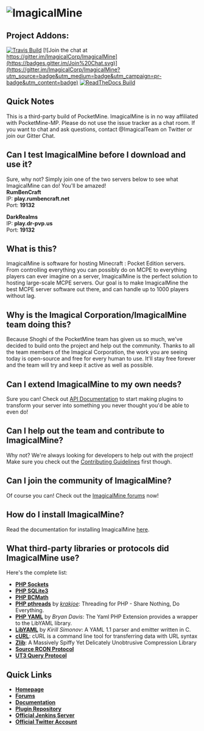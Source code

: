 # ![ImagicalMine](http://i.imgur.com/6Hlm8mn.gif)

## Project Addons:
[![Travis Build](https://travis-ci.org/ImagicalCorp/ImagicalMine.svg)](https://travis-ci.org/ImagicalCorp/ImagicalMine)
[![Join the chat at https://gitter.im/ImagicalCorp/ImagicalMine](https://badges.gitter.im/Join%20Chat.svg)](https://gitter.im/ImagicalCorp/ImagicalMine?utm_source=badge&utm_medium=badge&utm_campaign=pr-badge&utm_content=badge)
[![ReadTheDocs Build](https://img.shields.io/badge/docs-latest-brightgreen.svg?style=flat)](http://imagicalmine.readthedocs.org)

## Quick Notes

This is a third-party build of PocketMine. ImagicalMine is in no way affiliated with PocketMine-MP.
Please do not use the issue tracker as a chat room. If you want to chat and ask questions, contact @ImagicalTeam on Twitter or join our Gitter Chat.

## Can I test ImagicalMine before I download and use it?
Sure, why not? Simply join one of the two servers below to see what ImagicalMine can do! You'll be amazed!<br>
**RumBenCraft**<br>
IP: **play.rumbencraft.net**    
Port: **19132**    

**DarkRealms**<br>
IP: **play.dr-pvp.us**    
Port: **19132** 

## What is this?

ImagicalMine is software for hosting Minecraft : Pocket Edition servers. From controlling everything you can possibly do on MCPE to everything players can ever imagine on a server, ImagicalMine is the perfect solution to hosting large-scale MCPE servers. Our goal is to make ImagicalMine the best MCPE server software out there, and can handle up to 1000 players without lag. 

## Why is the Imagical Corporation/ImagicalMine team doing this?

Because Shoghi of the PocketMine team has given us so much, we've decided to build onto the project and help out the community. Thanks to all the team members of the Imagical Corporation, the work you are seeing today is open-source and free for every human to use. It'll stay free forever and the team will try and keep it active as well as possible.

## Can I extend ImagicalMine to my own needs?

Sure you can! Check out [API Documentation](http://imagicalmine.readthedocs.org/en/latest/developers.html) to start making plugins to transform your server into something you never thought you'd be able to even do!

## Can I help out the team and contribute to ImagicalMine?

Why not? We're always looking for developers to help out with the project! Make sure you check out the [Contributing Guidelines](https://github.com/ImagicalCorp/ImagicalMine/blob/master/CONTRIBUTING.md) first though.

## Can I join the community of ImagicalMine?

Of course you can! Check out the [ImagicalMine forums](http://forums.imagicalcorp.ml) now!

## How do I install ImagicalMine?

Read the documentation for installing ImagicalMine [here](http://imagicalmine.readthedocs.org/en/latest/installation.html).

## What third-party libraries or protocols did ImagicalMine use?

Here's the complete list:
* __[PHP Sockets](http://php.net/manual/en/book.sockets.php)__
* __[PHP SQLite3](http://php.net/manual/en/book.sqlite3.php)__
* __[PHP BCMath](http://php.net/manual/en/book.bc.php)__
* __[PHP pthreads](http://pthreads.org/)__ by _[krakjoe](https://github.com/krakjoe)_: Threading for PHP - Share Nothing, Do Everything.
* __[PHP YAML](https://code.google.com/p/php-yaml/)__ by _Bryan Davis_: The Yaml PHP Extension provides a wrapper to the LibYAML library.
* __[LibYAML](http://pyyaml.org/wiki/LibYAML)__ by _Kirill Simonov_: A YAML 1.1 parser and emitter written in C.
* __[cURL](http://curl.haxx.se/)__: cURL is a command line tool for transferring data with URL syntax
* __[Zlib](http://www.zlib.net/)__: A Massively Spiffy Yet Delicately Unobtrusive Compression Library
* __[Source RCON Protocol](https://developer.valvesoftware.com/wiki/Source_RCON_Protocol)__
* __[UT3 Query Protocol](http://wiki.unrealadmin.org/UT3_query_protocol)__

## Quick Links

* __[Homepage](http://imagicalmine.imagicalcorp.ml)__
* __[Forums](http://forums.imagicalcorp.ml)__
* __[Documentation](http://imagicalmine.readthedocs.org)__
* __[Plugin Repository](http://forums.imagicalcorp.ml/resources)__
* __[Official Jenkins Server](http://jenkins.imagicalcorp.ml:8080)__
* __[Official Twitter Account](https://twitter.com/ImagicalCorp)__
